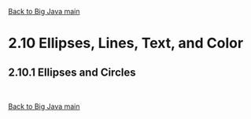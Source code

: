[Back to Big Java main](../../main.md)

# 2.10 Ellipses, Lines, Text, and Color
## 2.10.1 Ellipses and Circles




<br>

[Back to Big Java main](../../main.md)